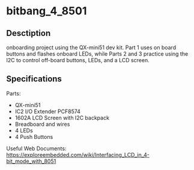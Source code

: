 # bitbang_4_8501
## Desctiption
onboarding project using the QX-mini51 dev kit. Part 1 uses on board buttons and flashes onboard LEDs, while Parts 2 and 3 practice using the I2C to control off-board buttons, LEDs, and a LCD screen.

## Specifications
Parts:
* QX-mini51
* IC2 I/O Extender PCF8574
* 1602A LCD Screen with I2C backpack
* Breadboard and wires
* 4 LEDs
* 4 Push Buttons

Useful Web Documents:
https://exploreembedded.com/wiki/Interfacing_LCD_in_4-bit_mode_with_8051
